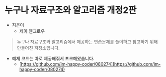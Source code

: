 # 누구나 자료구조와 알고리즘 개정2판

- 지은이
  - 제이 웬그로우


> 누구나 자료구조와 알고리즘에서 제공하는 연습문제를 풀이하고 참고하기 위해 만들어진 저장소입니다.

- 예제 코드는 따로 제공해줘서 포크해왔습니다.
  - [https://github.com/im-happy-coder/080274](https://github.com/im-happy-coder/080274)